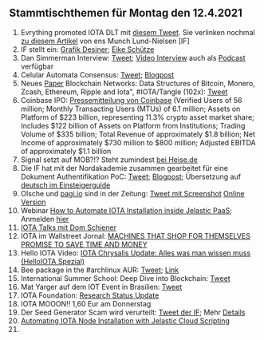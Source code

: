 ## Stammtischthemen für Montag den 12.4.2021

1. Evrything promoted IOTA DLT mit [diesem Tweet](https://twitter.com/EVRYTHNG/status/1379126939483529216?s=20). Sie verlinken nochmal [zu diesem Artikel](https://www.nasdaq.com/articles/fighting-with-1s-and-0s%3A-how-distributed-ledger-technology-could-disrupt-the-%24500b) von ens Munch Lund-Nielsen [IF]
2. IF stellt ein: [Grafik Desiner](https://twitter.com/iota/status/1379373685816107014?s=20); [Eike Schütze](https://blog.iota.org/welcome-eicke-schutze-to-the-iota-foundation/)
3. Dan Simmerman Interview: [Tweet](https://twitter.com/DigitalCashNet/status/1379544091822804996?s=20); [Video Interview](https://odysee.com/@DigitalCashNetwork:c/IOTA:9?r=8dqM9g9C5YyW7HRHzanwyN36WT9cu2bd) auch als [Podcast](https://anchor.fm/digitalcashnetwork) verfügbar
4. Celular Automata Consensus: [Tweet](https://twitter.com/iota/status/1379465088713768960?s=19); [Blogpost](https://blog.iota.org/research-grant-report-cellular-automata-consensus-convergence-and-modifications/)
5. Neues [Paper](https://arxiv.org/pdf/2103.08712.pdf) Blockchain Networks: Data Structures of Bitcoin, Monero, Zcash, Ethereum, Ripple and Iota", #IOTA/Tangle (102x): [Tweet](https://twitter.com/_iotaarchive/status/1379685119364042752?s=19)
6. Coinbase IPO: [Pressemitteilung von Coinbase](https://investor.coinbase.com/news/news-details/2021/Coinbase-Announces-First-Quarter-2021-Estimated-Results-and-Full-Year-2021-Outlook/default.aspx) (Verified Users of 56 million; Monthly Transacting Users (MTUs) of 6.1 million; Assets on Platform of $223 billion, representing 11.3% crypto asset market share; Includes $122 billion of Assets on Platform from Institutions; Trading Volume of $335 billion; Total Revenue of approximately $1.8 billion; Net Income of approximately $730 million to $800 million; Adjusted EBITDA of approximately $1.1 billion
7. Signal setzt auf MOB?!? Steht zumindest [bei Heise.de](https://www.heise.de/news/Signal-Messenger-integriert-Handy-Bezahlfunktion-auf-Blockchain-Basis-6007141.html)
8. Die IF hat mit der Nordakademie zusammen gearbeitet für eine Dokument Authentifikation PoC: [Tweet](https://twitter.com/iota/status/1379769706333224963?s=20); [Blogpost](https://blog.iota.org/enabling-document-authenticity-through-dlt-a-project-by-cgi-and-nordakademie/); Übersetzung auf [deutsch im Einsteigerguide](https://iota-einsteiger-guide.de/dokumenten-authentizitaet.html)
9. Olsche und [pagi.io](pagi.io) sind in der Zeitung: [Tweet mit Screenshot](https://twitter.com/PassphraseSaver/status/1380049125182427149?s=20) [Online Version](https://www.nw.de/lokal/kreis_minden_luebbecke/luebbecke/22984862_Bei-Familie-Olschewski-aus-Luebbecke-ist-die-digitale-Zukunft-schon-Realitaet.html)
10. Webinar [How to Automate IOTA Installation inside Jelastic PaaS](https://twitter.com/Jelastic/status/1379745785529700353?s=20); Anmelden [hier](https://jelastic.com/iota/)
11. [IOTA Talks mit Dom Schiener](https://www.youtube.com/watch?v=yrFU1R97VEY)
12. IOTA im Wallstreet Jornal: [MACHINES THAT SHOP FOR THEMSELVES PROMISE TO SAVE TIME AND MONEY](https://www.wsj.com/articles/machines-that-shop-for-themselves-promise-to-save-time-and-money-11617807664)
13. Hello IOTA Video: [IOTA Chrysalis Update: Alles was man wissen muss (HelloIOTA Spezial)](https://www.youtube.com/watch?v=IHmu-vSIL4s)
14. Bee package in the #archlinux AUR: [Tweet](https://twitter.com/setBoolean/status/1380078057810239490?s=20); [Link](https://aur.archlinux.org/packages/bee-git/)
15. International Summer School: Deep Dive into Blockchain: [Tweet](https://twitter.com/uzh_blockchain/status/1380105871498346497)
16. Mat Yarger auf dem IOT Event in Brasilien: [Tweet](https://twitter.com/iota/status/1380141313560080384)
17. IOTA Foundation: [Research Status Update](https://blog.iota.org/iota-research-status-updateapril-2021/)
18. IOTA MOOON!! 1,60 Eur am Donnerstag
19. Der Seed Generator Scam wird verurteilt: [Tweet der IF](https://twitter.com/iota/status/1380166274987220995); Mehr [Details](https://serocu.police.uk/man-charged-with-fraud-theft-and-money-laundering-offences/)
20. [Automating IOTA Node Installation with Jelastic Cloud Scripting](https://www.youtube.com/watch?v=tvjpoB0LyqE)
21. 
